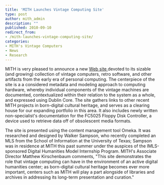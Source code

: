 ```yaml
---
title: 'MITH Launches Vintage Computing Site'
type: post
author: mith_admin
description: ""
published: 2010-09-10
redirect_from: 
- /mith-launches-vintage-computing-site/
categories:
- MITH's Vintage Computers
- News
- Research
---
```

MITH is very pleased to announce a new [Web site ](http://mith.umd.edu/research/miths-vintage-computers/)devoted to its sizable (and growing) collection of vintage computers, retro software, and other artifacts from the early era of personal computing. The centerpiece of the site is a a considered metadata and modeling approach to computing hardware, whereby individual components of the vintage machines are documented, contextualized within their relation to the system as a whole, and expressed using Dublin Core. The site gathers links to other recent MITH projects in born-digital cultural heritage, and serves as a clearing house for our expanding portfolio in this area. It also includes newly written non-specialist's documentation for the FC5025 Floppy Disk Controller, a device used to retrieve data off of obsolescent media formats.

The site is presented using the content management tool Omeka. It was researched and designed by Walker Sampson, who recently completed an MLS from the School of Information at the University of Texas; Sampson was in residence at MITH this past summer under the auspices of the IMLS-sponsored Digital Humanities Model Internship Program. MITH's Associate Director Matthew Kirschenbaum comments, "This site demonstrates the role that vintage computing can have in the environment of an active digital humanities center; as born-digital cultural heritage becomes ever more important, centers such as MITH will play a part alongside of libraries and archives in addressing its long-term presentation and curation."
